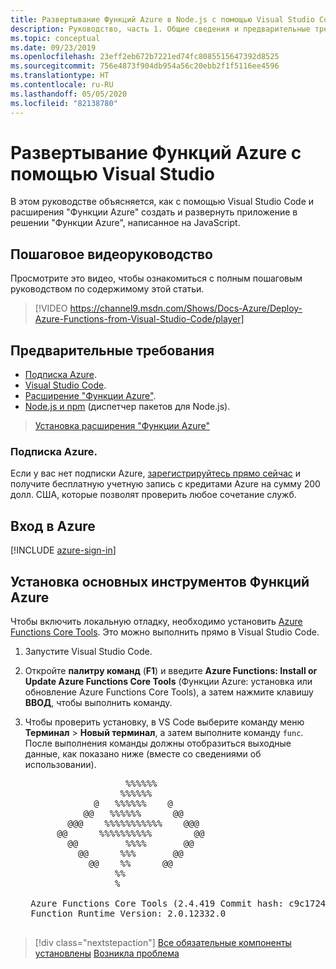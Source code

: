 ```yaml
---
title: Развертывание Функций Azure в Node.js с помощью Visual Studio Code
description: Руководство, часть 1. Общие сведения и предварительные требования.
ms.topic: conceptual
ms.date: 09/23/2019
ms.openlocfilehash: 23eff2eb672b7221ed74fc8085515647392d8525
ms.sourcegitcommit: 756e4873f904db954a56c20ebb2f1f5116ee4596
ms.translationtype: HT
ms.contentlocale: ru-RU
ms.lasthandoff: 05/05/2020
ms.locfileid: "82138780"
---
```

# <a name="deploy-azure-functions-from-visual-studio-code"></a>Развертывание Функций Azure с помощью Visual Studio

В этом руководстве объясняется, как с помощью Visual Studio Code и расширения "Функции Azure" создать и развернуть приложение в решении "Функции Azure", написанное на JavaScript.

## <a name="walkthrough-video"></a>Пошаговое видеоруководство

Просмотрите это видео, чтобы ознакомиться с полным пошаговым руководством по содержимому этой статьи.

> [!VIDEO https://channel9.msdn.com/Shows/Docs-Azure/Deploy-Azure-Functions-from-Visual-Studio-Code/player]

## <a name="prerequisites"></a>Предварительные требования

- [Подписка Azure](#azure-subscription).
- [Visual Studio Code](https://code.visualstudio.com/).
- [Расширение "Функции Azure"](https://marketplace.visualstudio.com/items?itemName=ms-azuretools.vscode-azurefunctions).
- [Node.js и npm](https://nodejs.org/en/download) (диспетчер пакетов для Node.js).

> <a class="tutorial-install-extension-btn" href="https://marketplace.visualstudio.com/items?itemName=ms-azuretools.vscode-azurefunctions">Установка расширения "Функции Azure"</a>

### <a name="azure-subscription"></a>Подписка Azure.

Если у вас нет подписки Azure, [зарегистрируйтесь прямо сейчас](https://azure.microsoft.com/free/?utm_source=campaign&utm_campaign=vscode-tutorial-functions-extension&mktingSource=vscode-tutorial-functions-extension) и получите бесплатную учетную запись с кредитами Azure на сумму 200 долл. США, которые позволят проверить любое сочетание служб.

## <a name="sign-in-to-azure"></a>Вход в Azure

[!INCLUDE [azure-sign-in](includes/azure-sign-in.md)]

## <a name="install-the-azure-functions-core-tools"></a>Установка основных инструментов Функций Azure

Чтобы включить локальную отладку, необходимо установить [Azure Functions Core Tools](https://github.com/Azure/azure-functions-core-tools). Это можно выполнить прямо в Visual Studio Code.

1. Запустите Visual Studio Code.

1. Откройте **палитру команд** (**F1**) и введите **Azure Functions: Install or Update Azure Functions Core Tools** (Функции Azure: установка или обновление Azure Functions Core Tools), а затем нажмите клавишу **ВВОД**, чтобы выполнить команду.

1. Чтобы проверить установку, в VS Code выберите команду меню **Терминал** > **Новый терминал**, а затем выполните команду `func`. После выполнения команды должны отобразиться выходные данные, как показано ниже (вместе со сведениями об использовании).

    <pre>
                      %%%%%%
                     %%%%%%
                @   %%%%%%    @
              @@   %%%%%%      @@
           @@@    %%%%%%%%%%%    @@@
         @@      %%%%%%%%%%        @@
           @@         %%%%       @@
             @@      %%%       @@
               @@    %%      @@
                    %%
                    %

    Azure Functions Core Tools (2.4.419 Commit hash: c9c1724d002bd90b2e6b41393915ea3a26bcf0ce)
    Function Runtime Version: 2.0.12332.0
    </pre>

> [!div class="nextstepaction"]
> [Все обязательные компоненты установлены](tutorial-vscode-serverless-node-02.md) [Возникла проблема](https://www.research.net/r/PWZWZ52?tutorial=node-deployment-azurefunctions&step=getting-started)
